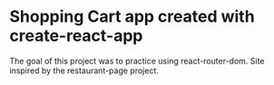 # Shopping Cart app created with create-react-app

The goal of this project was to practice using react-router-dom. Site inspired by the restaurant-page project.